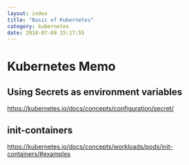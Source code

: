 ```yaml
---
layout: index
title: "Basic of Kubernetes"
category: kubernetes
date: 2018-07-09 15:17:55
---
```


# Kubernetes Memo

## Using Secrets as environment variables

https://kubernetes.io/docs/concepts/configuration/secret/

## init-containers

https://kubernetes.io/docs/concepts/workloads/pods/init-containers/#examples

## 






